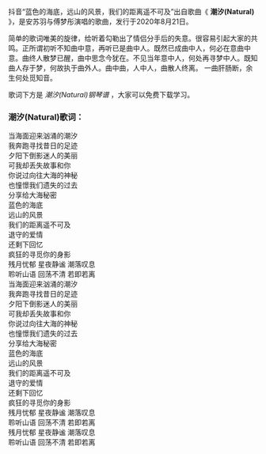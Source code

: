 

抖音“蓝色的海底，远山的风景，我们的距离遥不可及”出自歌曲《 **潮汐(Natural)** 》，是安苏羽与傅梦彤演唱的歌曲，发行于2020年8月21日。

简单的歌词唯美的旋律，给听着勾勒出了情侣分手后的失意。很容易引起大家的共鸣。正所谓初听不知曲中意，再听已是曲中人。既然已成曲中人，何必在意曲中意。曲终人散梦已醒，曲中思念今犹在。不见当年意中人，何处再寻梦中人。既知曲人存于梦，何故执于曲外人。曲中曲，人中人，曲散人终离。
一曲肝肠断，余生何处觅知音。

歌词下方是 _潮汐(Natural)钢琴谱_ ，大家可以免费下载学习。

### 潮汐(Natural)歌词：

当海面迎来汹涌的潮汐  
我奔跑寻找昔日的足迹  
夕阳下倒影迷人的美丽  
可我却丢失故事和你  
你说过向往大海的神秘  
也憧憬我们遗失的过去  
分享给大海秘密  
蓝色的海底  
远山的风景  
我们的距离遥不可及  
退守的爱情  
还剩下回忆  
疯狂的寻觅你的身影  
残月忧郁 星夜静谧 潮落叹息  
聆听山语 回荡不清 若即若离  
当海面迎来汹涌的潮汐  
我奔跑寻找昔日的足迹  
夕阳下倒影迷人的美丽  
可我却丢失故事和你  
你说过向往大海的神秘  
也憧憬我们遗失的过去  
分享给大海秘密  
蓝色的海底  
远山的风景  
我们的距离遥不可及  
退守的爱情  
还剩下回忆  
疯狂的寻觅你的身影  
残月忧郁 星夜静谧 潮落叹息  
聆听山语 回荡不清 若即若离  
残月忧郁 星夜静谧 潮落叹息  
聆听山语 回荡不清 若即若离

